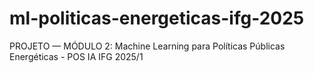 # ml-politicas-energeticas-ifg-2025
PROJETO — MÓDULO 2: Machine Learning para Políticas Públicas Energéticas - POS IA IFG 2025/1
